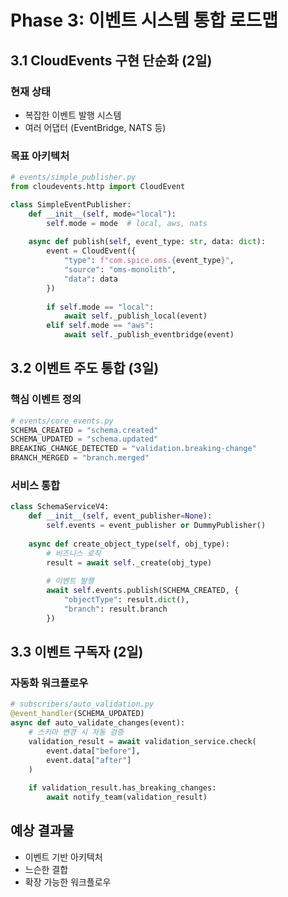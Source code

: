 # Phase 3: 이벤트 시스템 통합 로드맵

## 3.1 CloudEvents 구현 단순화 (2일)

### 현재 상태
- 복잡한 이벤트 발행 시스템
- 여러 어댑터 (EventBridge, NATS 등)

### 목표 아키텍처
```python
# events/simple_publisher.py
from cloudevents.http import CloudEvent

class SimpleEventPublisher:
    def __init__(self, mode="local"):
        self.mode = mode  # local, aws, nats
        
    async def publish(self, event_type: str, data: dict):
        event = CloudEvent({
            "type": f"com.spice.oms.{event_type}",
            "source": "oms-monolith",
            "data": data
        })
        
        if self.mode == "local":
            await self._publish_local(event)
        elif self.mode == "aws":
            await self._publish_eventbridge(event)
```

## 3.2 이벤트 주도 통합 (3일)

### 핵심 이벤트 정의
```python
# events/core_events.py
SCHEMA_CREATED = "schema.created"
SCHEMA_UPDATED = "schema.updated"
BREAKING_CHANGE_DETECTED = "validation.breaking-change"
BRANCH_MERGED = "branch.merged"
```

### 서비스 통합
```python
class SchemaServiceV4:
    def __init__(self, event_publisher=None):
        self.events = event_publisher or DummyPublisher()
    
    async def create_object_type(self, obj_type):
        # 비즈니스 로직
        result = await self._create(obj_type)
        
        # 이벤트 발행
        await self.events.publish(SCHEMA_CREATED, {
            "objectType": result.dict(),
            "branch": result.branch
        })
```

## 3.3 이벤트 구독자 (2일)

### 자동화 워크플로우
```python
# subscribers/auto_validation.py
@event_handler(SCHEMA_UPDATED)
async def auto_validate_changes(event):
    # 스키마 변경 시 자동 검증
    validation_result = await validation_service.check(
        event.data["before"],
        event.data["after"]
    )
    
    if validation_result.has_breaking_changes:
        await notify_team(validation_result)
```

## 예상 결과물
- 이벤트 기반 아키텍처
- 느슨한 결합
- 확장 가능한 워크플로우